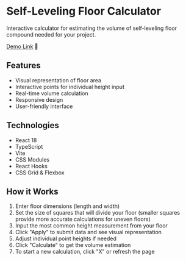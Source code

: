 # Self-Leveling Floor Calculator

Interactive calculator for estimating the volume of self-leveling floor compound needed for your project.

[Demo Link](https://momos1703.github.io/vite_ts_calc_volume_self-leveling_floor/) 🚀

## Features
- Visual representation of floor area
- Interactive points for individual height input
- Real-time volume calculation
- Responsive design
- User-friendly interface

## Technologies
- React 18
- TypeScript
- Vite
- CSS Modules
- React Hooks
- CSS Grid & Flexbox

## How it Works
1. Enter floor dimensions (length and width)
2. Set the size of squares that will divide your floor (smaller squares provide more accurate calculations for uneven floors)
3. Input the most common height measurement from your floor
4. Click "Apply" to submit data and see visual representation
5. Adjust individual point heights if needed
6. Click "Calculate" to get the volume estimation
7. To start a new calculation, click "X" or refresh the page
